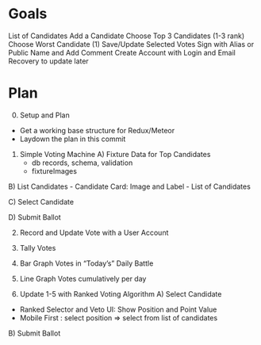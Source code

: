 # Goals
List of Candidates
Add a Candidate
Choose Top 3 Candidates (1-3 rank)
Choose Worst Candidate (1)
Save/Update Selected Votes
Sign with Alias or Public Name and Add Comment
Create Account with Login and Email Recovery to update later

# Plan
0. Setup and Plan
- Get a working base structure for Redux/Meteor
- Laydown the plan in this commit

1. Simple Voting Machine
  A) Fixture Data for Top Candidates
    - db records, schema, validation
    - fixtureImages

  B) List Candidates
    - Candidate Card: Image and Label
    - List of Candidates

  C) Select Candidate

  D) Submit Ballot

2. Record and Update Vote with a User Account

3. Tally Votes

4. Bar Graph Votes in “Today’s” Daily Battle

5. Line Graph Votes cumulatively per day

6. Update 1-5 with Ranked Voting Algorithm
  A) Select Candidate
  - Ranked Selector and Veto UI: Show Position and Point Value
  - Mobile First
    : select position => select from list of candidates
    
  B) Submit Ballot

